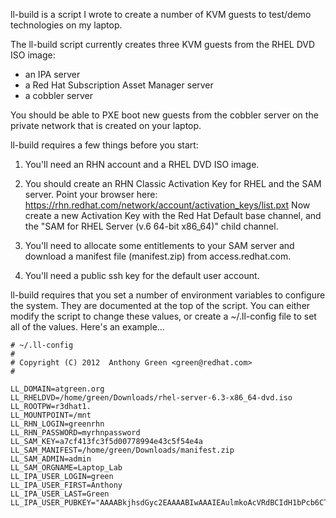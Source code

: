 ll-build is a script I wrote to create a number of KVM guests to
test/demo technologies on my laptop.

The ll-build script currently creates three KVM guests from the RHEL
DVD ISO image:

 * an IPA server
 * a Red Hat Subscription Asset Manager server
 * a cobbler server

You should be able to PXE boot new guests from the cobbler server on
the private network that is created on your laptop.

ll-build requires a few things before you start:

1. You'll need an RHN account and a RHEL DVD ISO image.

2. You should create an RHN Classic Activation Key for RHEL and the
 SAM server.  Point your browser here:
 https://rhn.redhat.com/network/account/activation_keys/list.pxt 
 Now create a new Activation Key with the Red Hat Default base channel,
 and the "SAM for RHEL Server (v.6 64-bit x86_64)" child channel.

3. You'll need to allocate some entitlements to your SAM server and
   download a manifest file (manifest.zip) from access.redhat.com.

4. You'll need a public ssh key for the default user account.


ll-build requires that you set a number of environment variables to
configure the system.  They are documented at the top of the script.
You can either modify the script to change these values, or create a
~/.ll-config file to set all of the values.   Here's an example...

    # ~/.ll-config
    #
    # Copyright (C) 2012  Anthony Green <green@redhat.com>
    #
    
    LL_DOMAIN=atgreen.org
    LL_RHELDVD=/home/green/Downloads/rhel-server-6.3-x86_64-dvd.iso
    LL_ROOTPW=r3dhat1.
    LL_MOUNTPOINT=/mnt
    LL_RHN_LOGIN=greenrhn
    LL_RHN_PASSWORD=myrhnpassword
    LL_SAM_KEY=a7cf413fc3f5d00778994e43c5f54e4a
    LL_SAM_MANIFEST=/home/green/Downloads/manifest.zip
    LL_SAM_ADMIN=admin
    LL_SAM_ORGNAME=Laptop_Lab
    LL_IPA_USER_LOGIN=green
    LL_IPA_USER_FIRST=Anthony
    LL_IPA_USER_LAST=Green
    LL_IPA_USER_PUBKEY="AAAABkjhsdGyc2EAAAABIwAAAIEAulmkoAcVRdBCIdH1bPcb6CTpyFH31Zfp96yxd2TJamQuiZcrmIbuwP6KdTHILtLbNn+FWkcYNFA6Rfjz1997u0JZ4zfE0pJMd226vpUbZOseeKXmBf8IgjitLnPyKq6FNufQz+xsnwOYumLAb1NjzrzgNvtAY5WnXrhi4gb1YOs="
    
